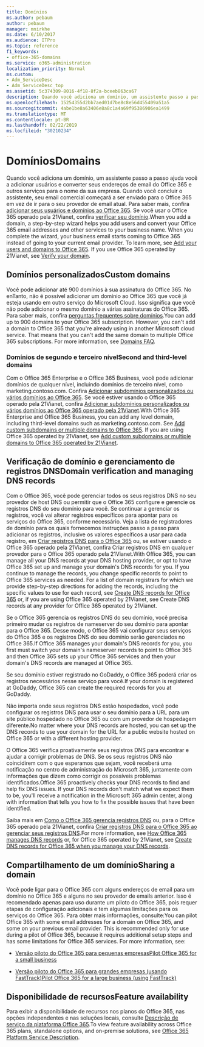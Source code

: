 ```yaml
---
title: Domínios
ms.author: pebaum
author: pebaum
manager: mnirkhe
ms.date: 6/10/2017
ms.audience: ITPro
ms.topic: reference
f1_keywords:
- office-365-domains
ms.service: o365-administration
localization_priority: Normal
ms.custom:
- Adm_ServiceDesc
- Adm_ServiceDesc_top
ms.assetid: 5c374309-8016-4f18-8f2a-bceeb863ca67
description: Quando você adiciona um domínio, um assistente passo a passo ajuda você a adicionar usuários e converter seus endereços de email do Office 365 e outros serviços para o nome da sua empresa. Quando você concluir o assistente, seu email comercial começará a ser enviado para o Office 365 em vez de ir para o seu provedor de email atual. Para saber mais, confira adicionar seus usuários e domínios ao Office 365. Se você usar o Office 365 operado pela 21Vianet, confira verificar seu domínio.
ms.openlocfilehash: 15254355d2bb7aed01d7be8c8e56d455409a51a5
ms.sourcegitcommit: 4abe1be8a63406e8a8c1a4a69f95386906ea1499
ms.translationtype: MT
ms.contentlocale: pt-BR
ms.lasthandoff: 02/22/2019
ms.locfileid: "30210234"
---
```

# <a name="domains"></a><span data-ttu-id="7714b-106">Domínios</span><span class="sxs-lookup"><span data-stu-id="7714b-106">Domains</span></span>

<span data-ttu-id="7714b-p102">Quando você adiciona um domínio, um assistente passo a passo ajuda você a adicionar usuários e converter seus endereços de email do Office 365 e outros serviços para o nome da sua empresa. Quando você concluir o assistente, seu email comercial começará a ser enviado para o Office 365 em vez de ir para o seu provedor de email atual. Para saber mais, confira [adicionar seus usuários e domínios ao Office 365](https://support.office.com/article/6383f56d-3d09-4dcb-9b41-b5f5a5efd611). Se você usar o Office 365 operado pela 21Vianet, confira [verificar seu domínio](http://go.microsoft.com/fwlink/?LinkID=733344&amp;clcid=0x409).</span><span class="sxs-lookup"><span data-stu-id="7714b-p102">When you add a domain, a step-by-step wizard helps you add users and convert your Office 365 email addresses and other services to your business name. When you complete the wizard, your business email starts coming to Office 365 instead of going to your current email provider. To learn more, see [Add your users and domains to Office 365](https://support.office.com/article/6383f56d-3d09-4dcb-9b41-b5f5a5efd611). If you use Office 365 operated by 21Vianet, see [Verify your domain](http://go.microsoft.com/fwlink/?LinkID=733344&amp;clcid=0x409).</span></span>
  
## <a name="custom-domains"></a><span data-ttu-id="7714b-111">Domínios personalizados</span><span class="sxs-lookup"><span data-stu-id="7714b-111">Custom domains</span></span>
<span data-ttu-id="7714b-112"><a name="BKMK_CustomDomains"> </a></span><span class="sxs-lookup"><span data-stu-id="7714b-112"></span></span>

<span data-ttu-id="7714b-p103">Você pode adicionar até 900 domínios à sua assinatura do Office 365. No enTanto, não é possível adicionar um domínio ao Office 365 que você já esteja usando em outro serviço do Microsoft Cloud. Isso significa que você não pode adicionar o mesmo domínio a várias assinaturas do Office 365. Para saber mais, confira [perguntas frequentes sobre domínios](https://support.office.com/en-us/article/Domains-FAQ-1272bad0-4bd4-4796-8005-67d6fb3afc5a).</span><span class="sxs-lookup"><span data-stu-id="7714b-p103">You can add up to 900 domains to your Office 365 subscription. However, you can't add a domain to Office 365 that you're already using in another Microsoft cloud service. That means that you can't add the same domain to multiple Office 365 subscriptions. For more information, see [Domains FAQ](https://support.office.com/en-us/article/Domains-FAQ-1272bad0-4bd4-4796-8005-67d6fb3afc5a).</span></span>
  
### <a name="second-and-third-level-domains"></a><span data-ttu-id="7714b-117">Domínios de segundo e terceiro nível</span><span class="sxs-lookup"><span data-stu-id="7714b-117">Second and third-level domains</span></span>
<span data-ttu-id="7714b-118"><a name="BKMK_SecondAndThirdLevelDomains"> </a></span><span class="sxs-lookup"><span data-stu-id="7714b-118"></span></span>

<span data-ttu-id="7714b-p104">Com o Office 365 Enterprise e o Office 365 Business, você pode adicionar domínios de qualquer nível, incluindo domínios de terceiro nível, como marketing.contoso.com. Confira [Adicionar subdomínios personalizados ou vários domínios ao Office 365](http://go.microsoft.com/fwlink/?LinkID=733345&amp;clcid=0x409). Se você estiver usando o Office 365 operado pela 21Vianet, confira [Adicionar subdomínios personalizados ou vários domínios ao Office 365 operado pela 21Vianet](http://go.microsoft.com/fwlink/?LinkID=733346&amp;clcid=0x409).</span><span class="sxs-lookup"><span data-stu-id="7714b-p104">With Office 365 Enterprise and Office 365 Business, you can add any level domain, including third-level domains such as marketing.contoso.com. See [Add custom subdomains or multiple domains to Office 365](http://go.microsoft.com/fwlink/?LinkID=733345&amp;clcid=0x409). If you are using Office 365 operated by 21Vianet, see [Add custom subdomains or multiple domains to Office 365 operated by 21Vianet](http://go.microsoft.com/fwlink/?LinkID=733346&amp;clcid=0x409).</span></span>
  
## <a name="domain-verification-and-managing-dns-records"></a><span data-ttu-id="7714b-122">Verificação de domínio e gerenciamento de registros DNS</span><span class="sxs-lookup"><span data-stu-id="7714b-122">Domain verification and managing DNS records</span></span>
<span data-ttu-id="7714b-123"><a name="BKMK_ManagingDNSRecords"> </a></span><span class="sxs-lookup"><span data-stu-id="7714b-123"></span></span>

<span data-ttu-id="7714b-p105">Com o Office 365, você pode gerenciar todos os seus registros DNS no seu provedor de host DNS ou permitir que o Office 365 configure e gerencie os registros DNS do seu domínio para você. Se continuar a gerenciar os registros, você vai alterar registros específicos para apontar para os serviços do Office 365, conforme necessário. Veja a lista de registradores de domínio para os quais fornecemos instruções passo a passo para adicionar os registros, inclusive os valores específicos a usar para cada registro, em [Criar registros DNS para o Office 365](https://go.microsoft.com/fwlink/p/?LinkID=270173) ou, se estiver usando o Office 365 operado pela 21Vianet, confira Criar registros DNS em qualquer provedor para o Office 365 operado pela 21Vianet.</span><span class="sxs-lookup"><span data-stu-id="7714b-p105">With Office 365, you can manage all your DNS records at your DNS hosting provider, or opt to have Office 365 set up and manage your domain's DNS records for you. If you continue to manage the records, you change specific records to point to Office 365 services as needed. For a list of domain registrars for which we provide step-by-step directions for adding the records, including the specific values to use for each record, see [Create DNS records for Office 365](https://go.microsoft.com/fwlink/p/?LinkID=270173) or, if you are using Office 365 operated by 21Vianet, see Create DNS records at any provider for Office 365 operated by 21Vianet.</span></span> 
  
<span data-ttu-id="7714b-127">Se o Office 365 gerencia os registros DNS do seu domínio, você precisa primeiro mudar os registros de nameserver do seu domínio para apontar para o Office 365. Desse modo, o Office 365 vai configurar seus serviços do Office 365 e os registros DNS do seu domínio serão gerenciados no Office 365.</span><span class="sxs-lookup"><span data-stu-id="7714b-127">If Office 365 manages your domain's DNS records for you, you first must switch your domain's nameserver records to point to Office 365 and then Office 365 sets up your Office 365 services and then your domain's DNS records are managed at Office 365.</span></span>
  
<span data-ttu-id="7714b-128">Se seu domínio estiver registrado no GoDaddy, o Office 365 poderá criar os registros necessários nesse serviço para você.</span><span class="sxs-lookup"><span data-stu-id="7714b-128">If your domain is registered at GoDaddy, Office 365 can create the required records for you at GoDaddy.</span></span> 
  
<span data-ttu-id="7714b-129">Não importa onde seus registros DNS estão hospedados, você pode configurar os registros DNS para usar o seu domínio para a URL para um site público hospedado no Office 365 ou com um provedor de hospedagem diferente.</span><span class="sxs-lookup"><span data-stu-id="7714b-129">No matter where your DNS records are hosted, you can set up the DNS records to use your domain for the URL for a public website hosted on Office 365 or with a different hosting provider.</span></span> 
  
<span data-ttu-id="7714b-p106">O Office 365 verifica proativamente seus registros DNS para encontrar e ajudar a corrigir problemas de DNS. Se os seus registros DNS não coincidirem com o que esperamos que sejam, você receberá uma notificação no centro de administração do Microsoft 365, juntamente com informações que dizem como corrigir os possíveis problemas identificados.</span><span class="sxs-lookup"><span data-stu-id="7714b-p106">Office 365 proactively checks your DNS records to find and help fix DNS issues. If your DNS records don't match what we expect them to be, you'll receive a notification in the Microsoft 365 admin center, along with information that tells you how to fix the possible issues that have been identified.</span></span>
  
<span data-ttu-id="7714b-132">Saiba mais em [Como o Office 365 gerencia registros DNS](https://go.microsoft.com/fwlink/p/?LinkID=270144) ou, para o Office 365 operado pela 21Vianet, confira [Criar registros DNS para o Office 365 ao gerenciar seus registros DNS](http://go.microsoft.com/fwlink/?LinkID=817326&amp;clcid=0x409).</span><span class="sxs-lookup"><span data-stu-id="7714b-132">For more information, see [How Office 365 manages DNS records](https://go.microsoft.com/fwlink/p/?LinkID=270144) or, for Office 365 operated by 21Vianet, see [Create DNS records for Office 365 when you manage your DNS records](http://go.microsoft.com/fwlink/?LinkID=817326&amp;clcid=0x409).</span></span>
  
## <a name="sharing-a-domain"></a><span data-ttu-id="7714b-133">Compartilhamento de um domínio</span><span class="sxs-lookup"><span data-stu-id="7714b-133">Sharing a domain</span></span>
<span data-ttu-id="7714b-134"><a name="BKMK_ManagingDNSRecords"> </a></span><span class="sxs-lookup"><span data-stu-id="7714b-134"></span></span>

<span data-ttu-id="7714b-p107">Você pode ligar para o Office 365 com alguns endereços de email para um domínio no Office 365 e alguns no seu provedor de emails anterior. Isso é recomendado apenas para uso durante um piloto do Office 365, pois requer etapas de configuração adicionais e tem algumas limitações para os serviços do Office 365. Para obter mais informações, consulte:</span><span class="sxs-lookup"><span data-stu-id="7714b-p107">You can pilot Office 365 with some email addresses for a domain on Office 365, and some on your previous email provider. This is recommended only for use during a pilot of Office 365, because it requires additional setup steps and has some limitations for Office 365 services. For more information, see:</span></span>
  
- [<span data-ttu-id="7714b-138">Versão piloto do Office 365 para pequenas empresas</span><span class="sxs-lookup"><span data-stu-id="7714b-138">Pilot Office 365 for a small business</span></span>](https://support.office.com/article/39cee536-6a03-40cf-b9c1-f301bb6001d7)
    
- [<span data-ttu-id="7714b-139">Versão piloto do Office 365 para grandes empresas (usando FastTrack)</span><span class="sxs-lookup"><span data-stu-id="7714b-139">Pilot Office 365 for a large business (using FastTrack)</span></span>](https://fasttrack.office.com/onboard)
    
## <a name="feature-availability"></a><span data-ttu-id="7714b-140">Disponibilidade de recursos</span><span class="sxs-lookup"><span data-stu-id="7714b-140">Feature availability</span></span>
<span data-ttu-id="7714b-141"><a name="BKMK_ManagingDNSRecords"> </a></span><span class="sxs-lookup"><span data-stu-id="7714b-141"></span></span>

<span data-ttu-id="7714b-142">Para exibir a disponibilidade de recursos nos planos do Office 365, nas opções independentes e nas soluções locais, consulte [Descrição de serviço da plataforma Office 365](https://technet.microsoft.com/en-us/library/office-365-platform-service-description.aspx).</span><span class="sxs-lookup"><span data-stu-id="7714b-142">To view feature availability across Office 365 plans, standalone options, and on-premise solutions, see [Office 365 Platform Service Description](https://technet.microsoft.com/en-us/library/office-365-platform-service-description.aspx).</span></span>
  

